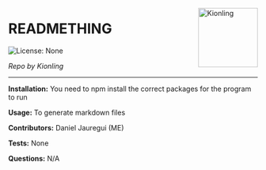
  <a href="https://github.com/Kionling" style="float:right"><img src="https://avatars1.githubusercontent.com/u/58536143?v=4" alt="Kionling" title="Kionling" width="120" height="120"></a>
  
  # READMETHING

![License: None](https://img.shields.io/badge/License-None-brightgreen)

_Repo by Kionling_

___

__Installation:__
You need to npm install the correct packages for the program to run

__Usage:__
To generate markdown files

__Contributors:__
Daniel Jauregui (ME)

__Tests:__
None

__Questions:__
N/A

